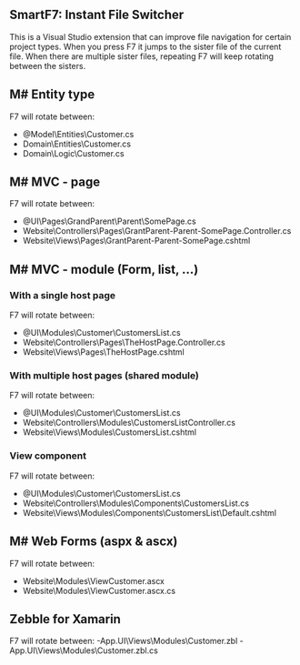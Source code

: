 ## SmartF7: Instant File Switcher

This is a Visual Studio extension that can improve file navigation for certain project types. When you press F7 it jumps to the sister file of the current file. When there are multiple sister files, repeating F7 will keep rotating between the sisters.

## M# Entity type
F7 will rotate between: 
- @Model\Entities\Customer.cs
- Domain\Entities\Customer.cs
- Domain\Logic\Customer.cs

## M# MVC - page
F7 will rotate between:  
- @UI\Pages\GrandParent\Parent\SomePage.cs
- Website\Controllers\Pages\GrantParent-Parent-SomePage.Controller.cs 
- Website\Views\Pages\GrantParent-Parent-SomePage.cshtml 

## M# MVC - module (Form, list, ...)

### With a single host page
F7 will rotate between:  
- @UI\Modules\Customer\CustomersList.cs
- Website\Controllers\Pages\TheHostPage.Controller.cs 
- Website\Views\Pages\TheHostPage.cshtml 

### With multiple host pages (shared module)
F7 will rotate between: 
- @UI\Modules\Customer\CustomersList.cs
- Website\Controllers\Modules\CustomersListController.cs 
- Website\Views\Modules\CustomersList.cshtml

### View component
F7 will rotate between: 
- @UI\Modules\Customer\CustomersList.cs
- Website\Controllers\Modules\Components\CustomersList.cs 
- Website\Views\Modules\Components\CustomersList\Default.cshtml



## M# Web Forms (aspx & ascx)
F7 will rotate between: 
- Website\Modules\ViewCustomer.ascx
- Website\Modules\ViewCustomer.ascx.cs


## Zebble for Xamarin
F7 will rotate between: 
-App.UI\Views\Modules\Customer.zbl
-App.UI\Views\Modules\Customer.zbl.cs
